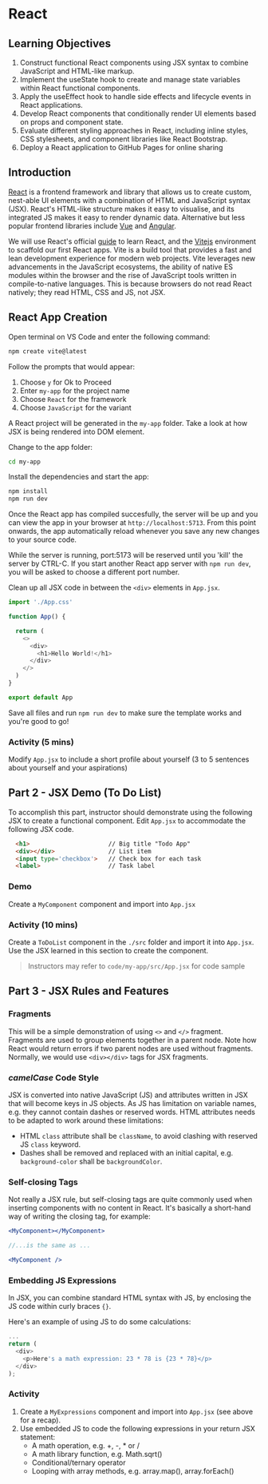# React

## Learning Objectives
1. Construct functional React components using JSX syntax to combine JavaScript and HTML-like markup.
2. Implement the useState hook to create and manage state variables within React functional components.
3. Apply the useEffect hook to handle side effects and lifecycle events in React applications.
4. Develop React components that conditionally render UI elements based on props and component state.
5. Evaluate different styling approaches in React, including inline styles, CSS stylesheets, and component libraries like React Bootstrap.
6. Deploy a React application to GitHub Pages for online sharing

## Introduction

<a href="https://react.dev" target="_blank">React</a> is a frontend framework and library that allows us to create custom, nest-able UI elements with a combination of HTML and JavaScript syntax (JSX). React's HTML-like structure makes it easy to visualise, and its integrated JS makes it easy to render dynamic data. Alternative but less popular frontend libraries include <a href="https://vuejs.org" target="_blank">Vue</a> and <a href="https://angular.dev/" target="_blank">Angular</a>.

We will use React's official <a href="https://react.dev/learn" target="_blank">guide</a> to learn React, and the <a href="https://vitejs.dev/guide/" target="_blank">Vitejs</a> environment to scaffold our first React apps. Vite is a build tool that provides a fast and lean development experience for modern web projects. Vite leverages new advancements in the JavaScript ecosystems, the ability of native ES modules within the browser and the rise of JavaScript tools written in compile-to-native languages. This is because browsers do not read React natively; they read HTML, CSS and JS, not JSX.

## React App Creation

Open terminal on VS Code and enter the following command:
 
```sh
npm create vite@latest
```

Follow the prompts that would appear:
1. Choose `y` for Ok to Proceed
2. Enter `my-app` for the project name
3. Choose `React` for the framework
4. Choose `JavaScript` for the variant

A React project will be generated in the `my-app` folder. Take a look at how JSX is being rendered into DOM element.

Change to the app folder:
```sh
cd my-app
```
Install the dependencies and start the app:
```sh
npm install
npm run dev
```
Once the React app has compiled succesfully, the server will be up and you can view the app in your browser at `http://localhost:5713`. From this point onwards, the app automatically reload whenever you save any new changes to your source code. 

While the server is running, port:5173 will be reserved until you 'kill' the server by  CTRL-C. If you start another React app server with `npm run dev`, you will be asked to choose a different port number.


Clean up all JSX code in between the `<div>` elements in `App.jsx`.

```js
import './App.css'

function App() {

  return (
    <>
      <div>
        <h1>Hello World!</h1>
      </div>
    </>
  )
}

export default App

```

Save all files and run `npm run dev` to make sure the template works and you're good to go!

### Activity (5 mins)

Modify `App.jsx` to include a short profile about yourself (3 to 5 sentences about yourself and your aspirations)

## Part 2 - JSX Demo (To Do List)

To accomplish this part, instructor should demonstrate using the following JSX to create a functional component. Edit `App.jsx` to accommodate the following JSX code.

```html
  <h1>                      // Big title "Todo App"
  <div></div>               // List item
  <input type='checkbox'>   // Check box for each task
  <label>                   // Task label
```
### Demo

Create a `MyComponent` component and import into `App.jsx`

### Activity (10 mins)

Create a `ToDoList` component in the `./src` folder and import it into `App.jsx`. Use the JSX learned in this section to create the component.

> Instructors may refer to `code/my-app/src/App.jsx` for code sample

## Part 3 - JSX Rules and Features

### Fragments 

This will be a simple demonstration of using `<>` and `</>` fragment. Fragments are used to group elements together in a parent node. Note how React would return errors if two parent nodes are used without fragments. Normally, we would use `<div></div>` tags for JSX fragments.

### *camelCase* Code Style

JSX is converted into native JavaScript (JS) and attributes written in JSX that will become keys in JS objects. As JS has limitation on variable names, e.g. they cannot contain dashes or reserved words. HTML attributes needs to be adapted to work around these limitations: 
- HTML `class` attribute shall be `className`, to avoid clashing with reserved JS `class` keyword.
- Dashes shall be removed and replaced with an initial capital, e.g. `background-color` shall be `backgroundColor`.

### Self-closing Tags

Not really a JSX rule, but self-closing tags are quite commonly used when inserting components with no content in React. It's basically a short-hand way of writing the closing tag, for example:
```jsx
<MyComponent></MyComponent>

//...is the same as ...

<MyComponent />
```

### Embedding JS Expressions

In JSX, you can combine standard HTML syntax with JS, by enclosing the JS code within curly braces `{}`. 

Here's an example of using JS to do some calculations:

```js
...
return (
  <div>
    <p>Here's a math expression: 23 * 78 is {23 * 78}</p>
  </div>
);

```
### Activity

1. Create a `MyExpressions` component and import into `App.jsx` (see above for a recap).
2. Use embedded JS to code the following expressions in your return JSX statement:
   - A math operation, e.g. +, -, * or /
   - A math library function, e.g. Math.sqrt()
   - Conditional/ternary operator
   - Looping with array methods, e.g. array.map(), array.forEach()